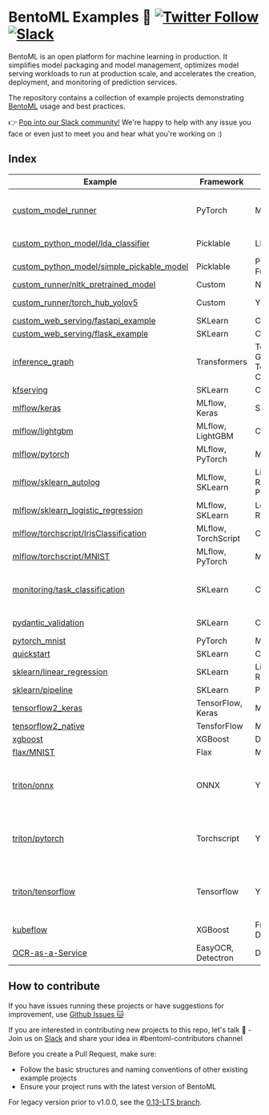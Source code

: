 # BentoML Examples 🎨 [![Twitter Follow](https://img.shields.io/twitter/follow/bentomlai?style=social)](https://twitter.com/bentomlai) [![Slack](https://img.shields.io/badge/Slack-Join-4A154B?style=social)](https://l.linklyhq.com/l/ktO8)

BentoML is an open platform for machine learning in production. It simplifies
model packaging and model management, optimizes model serving workloads to run
at production scale, and accelerates the creation, deployment, and monitoring of
prediction services.

The repository contains a collection of example projects demonstrating
[BentoML](https://github.com/bentoml/BentoML) usage and best practices.

👉 [Pop into our Slack community!](https://join.slack.bentoml.org) We're happy
to help with any issue you face or even just to meet you and hear what you're
working on :)

## Index

| Example                                                                                                                                      | Framework           | Model                                | Functionality                                                              |
| -------------------------------------------------------------------------------------------------------------------------------------------- | ------------------- | ------------------------------------ | -------------------------------------------------------------------------- |
| [custom_model_runner](https://github.com/bentoml/BentoML/tree/main/examples/custom_model_runner)                                             | PyTorch             | MNIST                                | Custom Model Runner, Prometheus, gRPC                                      |
| [custom_python_model/lda_classifier](https://github.com/bentoml/BentoML/tree/main/examples/custom_python_model/lda_classifier)               | Picklable           | LDA                                  | Custom Python Model                                                        |
| [custom_python_model/simple_pickable_model](https://github.com/bentoml/BentoML/tree/main/examples/custom_python_model/simple_pickable_model) | Picklable           | Python Function                      |                                                                            |
| [custom_runner/nltk_pretrained_model](https://github.com/bentoml/BentoML/tree/main/examples/custom_runner/nltk_pretrained_model)             | Custom              | NLTK                                 | Custom Runner                                                              |
| [custom_runner/torch_hub_yolov5](https://github.com/bentoml/BentoML/tree/main/examples/custom_runner/torch_hub_yolov5)                       | Custom              | YOLOv5                               | Custom Runner, Torch Hub                                                   |
| [custom_web_serving/fastapi_example](https://github.com/bentoml/BentoML/tree/main/examples/custom_web_serving/fastapi_example)               | SKLearn             | Classification                       | FastAPI                                                                    |
| [custom_web_serving/flask_example](https://github.com/bentoml/BentoML/tree/main/examples/custom_web_serving/flask_example)                   | SKLearn             | Classification                       | Flask                                                                      |
| [inference_graph](https://github.com/bentoml/BentoML/tree/main/examples/inference_graph)                                                     | Transformers        | Text Generation, Text Classification | Hugging Face Model Hub, Inference Graph                                    |
| [kfserving](https://github.com/bentoml/BentoML/tree/main/examples/kfserving)                                                                 | SKLearn             | Classification                       | KServe                                                                     |
| [mlflow/keras](https://github.com/bentoml/BentoML/tree/main/examples/mlflow/keras)                                                           | MLflow, Keras       | Sequential                           |                                                                            |
| [mlflow/lightgbm](https://github.com/bentoml/BentoML/tree/main/examples/mlflow/lightgbm)                                                     | MLflow, LightGBM    | Classification                       |                                                                            |
| [mlflow/pytorch](https://github.com/bentoml/BentoML/tree/main/examples/mlflow/pytorch)                                                       | MLflow, PyTorch     | MNIST                                |                                                                            |
| [mlflow/sklearn_autolog](https://github.com/bentoml/BentoML/tree/main/examples/mlflow/sklearn_autolog)                                       | MLflow, SKLearn     | Linear Regression, Pipeline          | MLflow Automatic Logging                                                   |
| [mlflow/sklearn_logistic_regression](https://github.com/bentoml/BentoML/tree/main/examples/mlflow/sklearn_logistic_regression)               | MLflow, SKLearn     | Logistic Regression                  |                                                                            |
| [mlflow/torchscript/IrisClassification](https://github.com/bentoml/BentoML/tree/main/examples/mlflow/torchscript/IrisClassification)         | MLflow, TorchScript | Classfication                        | MLflow Log Model                                                           |
| [mlflow/torchscript/MNIST](https://github.com/bentoml/BentoML/tree/main/examples/mlflow/torchscript/MNIST)                                   | MLflow, PyTorch     | MNIST                                | MLflow Log Model                                                           |
| [monitoring/task_classification](https://github.com/bentoml/BentoML/tree/main/examples/monitoring/task_classification)                       | SKLearn             | Classfication                        | Model Monitoring, Classification Tasks                                     |
| [pydantic_validation](https://github.com/bentoml/BentoML/tree/main/examples/pydantic_validation)                                             | SKLearn             | Classification                       | Pydantic Model, Validation                                                 |
| [pytorch_mnist](https://github.com/bentoml/BentoML/tree/main/examples/pytorch_mnist)                                                         | PyTorch             | MNIST                                |                                                                            |
| [quickstart](https://github.com/bentoml/BentoML/tree/main/examples/quickstart)                                                               | SKLearn             | Classification                       | Notebook                                                                   |
| [sklearn/linear_regression](https://github.com/bentoml/BentoML/tree/main/examples/sklearn/linear_regression)                                 | SKLearn             | Linear Regression                    |                                                                            |
| [sklearn/pipeline](https://github.com/bentoml/BentoML/tree/main/examples/sklearn/pipeline)                                                   | SKLearn             | Pipeline                             |                                                                            |
| [tensorflow2_keras](https://github.com/bentoml/BentoML/tree/main/examples/tensorflow2_keras)                                                 | TensorFlow, Keras   | MNIST                                | Notebook                                                                   |
| [tensorflow2_native](https://github.com/bentoml/BentoML/tree/main/examples/tensorflow2_native)                                               | TensforFlow         | MNIST                                | Notebook                                                                   |
| [xgboost](https://github.com/bentoml/BentoML/tree/main/examples/xgboost)                                                                     | XGBoost             | DMatrix                              |                                                                            |
| [flax/MNIST](https://github.com/bentoml/BentoML/tree/main/examples/flax/MNIST)                                                               | Flax                | MNIST                                | gRPC, Testing                                                              |
| [triton/onnx](https://github.com/bentoml/BentoML/tree/main/examples/triton/onnx)                                                             | ONNX                | YOLOv5                               | Triton Inference Server, gRPC, Python SDK (Containerization, Serve, Build) |
| [triton/pytorch](https://github.com/bentoml/BentoML/tree/main/examples/triton/pytorch)                                                       | Torchscript         | YOLOv5                               | Triton Inference Server, gRPC, Python SDK (Containerization, Serve, Build) |
| [triton/tensorflow](https://github.com/bentoml/BentoML/tree/main/examples/triton/tensorflow)                                                 | Tensorflow          | YOLOv5                               | Triton Inference Server, gRPC, Python SDK (Containerization, Serve, Build) |
| [kubeflow](https://github.com/bentoml/BentoML/tree/main/examples/kubeflow)                                                                   | XGBoost             | Fraud Detection                      | Kubeflow, Notebook                                                         |
| [OCR-as-a-Service](https://github.com/bentoml/OCR-as-a-Service)                                                                              | EasyOCR, Detectron  | DiT, CRAFT                           | Multi-model Inference Graph                                                |

## How to contribute

If you have issues running these projects or have suggestions for improvement,
use [Github Issues 🐱](https://github.com/bentoml/BentoML/issues/new)

If you are interested in contributing new projects to this repo, let's talk 🥰 -
Join us on
[Slack](https://join.slack.com/t/bentoml/shared_invite/enQtNjcyMTY3MjE4NTgzLTU3ZDc1MWM5MzQxMWQxMzJiNTc1MTJmMzYzMTYwMjQ0OGEwNDFmZDkzYWQxNzgxYWNhNjAxZjk4MzI4OGY1Yjg)
and share your idea in #bentoml-contributors channel

Before you create a Pull Request, make sure:

- Follow the basic structures and naming conventions of other existing example
  projects
- Ensure your project runs with the latest version of BentoML

For legacy version prior to v1.0.0, see the
[0.13-LTS branch](https://github.com/bentoml/gallery/tree/0.13-LTS).
